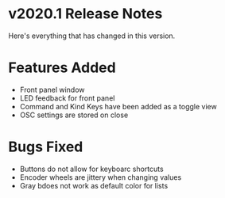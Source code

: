 # v2020.1 Release Notes

Here's everything that has changed in this version.

# Features Added

- Front panel window
- LED feedback for front panel
- Command and Kind Keys have been added as a toggle view
- OSC settings are stored on close

# Bugs Fixed

- Buttons do not allow for keyboarc shortcuts
- Encoder wheels are jittery when changing values
- Gray bdoes not work as default color for lists
